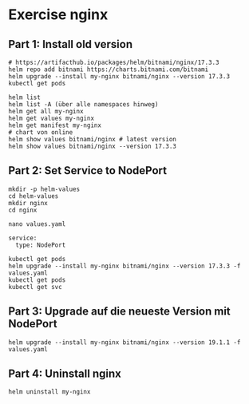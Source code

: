 # Exercise nginx 

## Part 1: Install old version 

```
# https://artifacthub.io/packages/helm/bitnami/nginx/17.3.3
helm repo add bitnami https://charts.bitnami.com/bitnami
helm upgrade --install my-nginx bitnami/nginx --version 17.3.3
kubectl get pods 
```

```
helm list
helm list -A (über alle namespaces hinweg)
helm get all my-nginx 
helm get values my-nginx 
helm get manifest my-nginx
# chart von online
helm show values bitnami/nginx # latest version 
helm show values bitnami/nginx --version 17.3.3

```


## Part 2: Set Service to NodePort 

```
mkdir -p helm-values
cd helm-values
mkdir nginx
cd nginx
```

```
nano values.yaml
```

```
service:
  type: NodePort
```

```
kubectl get pods 
helm upgrade --install my-nginx bitnami/nginx --version 17.3.3 -f values.yaml 
kubectl get pods
kubectl get svc 
```

## Part 3: Upgrade auf die neueste Version mit NodePort 


```
helm upgrade --install my-nginx bitnami/nginx --version 19.1.1 -f values.yaml
```

## Part 4: Uninstall nginx 

```
helm uninstall my-nginx 
```
